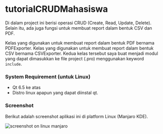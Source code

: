# tutorialCRUDMahasiswa

Di dalam project ini berisi operasi CRUD (Create, Read, Update, Delete). 
Selain itu, ada juga fungsi untuk membuat report dalam bentuk CSV dan PDF. 

Kelas yang digunakan untuk membuat report dalam bentuk PDF bernama 
PDFExporter.
Kelas yang digunakan untuk membuat report dalam bentuk CSV bernama 
CSVExporter.
Kedua kelas tersebut saya buat menjadi modul yang dapat dimasukkan ke file 
project (.pro) menggunakan keyword `include`.

### System Requirement (untuk Linux)
- Qt 6.5 ke atas
- Distro linux apapun yang dapat diinstal qt.

### Screenshot

Berikut adalah screenshot aplikasi ini di platform Linux (Manjaro KDE).

![screenshot on linux manjaro](screenshots/screenShotOnLinux_manjaro.png 
"Tangkapan layar aplikasi 
di Manjaro KDE")
